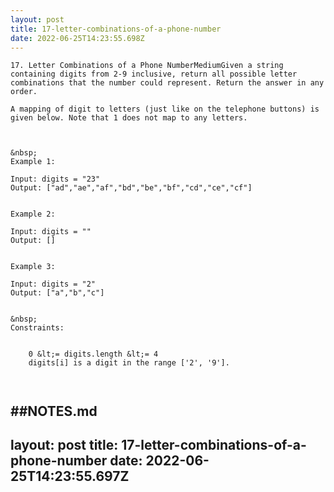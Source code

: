 ```yaml
---
layout: post
title: 17-letter-combinations-of-a-phone-number
date: 2022-06-25T14:23:55.698Z
---
```


```
17. Letter Combinations of a Phone NumberMediumGiven a string containing digits from 2-9 inclusive, return all possible letter combinations that the number could represent. Return the answer in any order.

A mapping of digit to letters (just like on the telephone buttons) is given below. Note that 1 does not map to any letters.



&nbsp;
Example 1:

Input: digits = "23"
Output: ["ad","ae","af","bd","be","bf","cd","ce","cf"]


Example 2:

Input: digits = ""
Output: []


Example 3:

Input: digits = "2"
Output: ["a","b","c"]


&nbsp;
Constraints:


	0 &lt;= digits.length &lt;= 4
	digits[i] is a digit in the range ['2', '9'].

 
```

##NOTES.md
 ---
layout: post
title: 17-letter-combinations-of-a-phone-number
date: 2022-06-25T14:23:55.697Z
---

```
​ 
```
